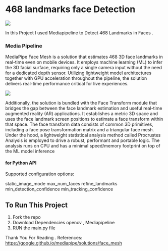 # 468 landmarks face Detection
![](https://github.com/sv2441/faceDetection/blob/master/results.gif)


In this Project I used Mediapipeline to Detect 468 Landmarks in Faces .
### Media Pipeline 
MediaPipe Face Mesh is a solution that estimates 468 3D face landmarks in real-time even on mobile devices. It employs machine learning (ML) to infer the 3D facial surface, requiring only a single camera input without the need for a dedicated depth sensor. Utilizing lightweight model architectures together with GPU acceleration throughout the pipeline, the solution delivers real-time performance critical for live experiences.

![](https://mediapipe.dev/images/mobile/face_mesh_android_gpu.gif)


Additionally, the solution is bundled with the Face Transform module that bridges the gap between the face landmark estimation and useful real-time augmented reality (AR) applications. It establishes a metric 3D space and uses the face landmark screen positions to estimate a face transform within that space. The face transform data consists of common 3D primitives, including a face pose transformation matrix and a triangular face mesh. Under the hood, a lightweight statistical analysis method called Procrustes Analysis is employed to drive a robust, performant and portable logic. The analysis runs on CPU and has a minimal speed/memory footprint on top of the ML model inference

#### for Python API 
Supported configuration options:

static_image_mode
max_num_faces
refine_landmarks
min_detection_confidence
min_tracking_confidence

## To Run This Project 
1) Fork the repo
2) Download Dependencies 
opencv , Mediapipeline
3) RUN the main.py file 


Thank You For Reading .
References:
https://google.github.io/mediapipe/solutions/face_mesh

